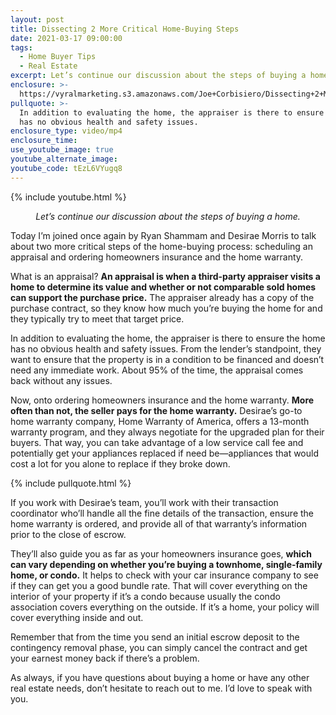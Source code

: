 ```yaml
---
layout: post
title: Dissecting 2 More Critical Home-Buying Steps
date: 2021-03-17 09:00:00
tags:
  - Home Buyer Tips
  - Real Estate
excerpt: Let’s continue our discussion about the steps of buying a home.
enclosure: >-
  https://vyralmarketing.s3.amazonaws.com/Joe+Corbisiero/Dissecting+2+More+Critical+Home-Buying+Steps.mp4
pullquote: >-
  In addition to evaluating the home, the appraiser is there to ensure the home
  has no obvious health and safety issues.
enclosure_type: video/mp4
enclosure_time:
use_youtube_image: true
youtube_alternate_image:
youtube_code: tEzL6VYugq8
---
```

{% include youtube.html %}

<p style="text-align: center;"><em>Let’s continue our discussion about the steps of buying a home.</em></p>

Today I’m joined once again by Ryan Shammam and Desirae Morris to talk about two more critical steps of the home-buying process: scheduling an appraisal and ordering homeowners insurance and the home warranty.&nbsp;

What is an appraisal? **An appraisal is when a third-party appraiser visits a home to determine its value and whether or not comparable sold homes can support the purchase price.** The appraiser already has a copy of the purchase contract, so they know how much you’re buying the home for and they typically try to meet that target price.&nbsp;

In addition to evaluating the home, the appraiser is there to ensure the home has no obvious health and safety issues. From the lender’s standpoint, they want to ensure that the property is in a condition to be financed and doesn’t need any immediate work. About 95% of the time, the appraisal comes back without any issues.&nbsp;

Now, onto ordering homeowners insurance and the home warranty. **More often than not, the seller pays for the home warranty.** Desirae’s go-to home warranty company, Home Warranty of America, offers a 13-month warranty program, and they always negotiate for the upgraded plan for their buyers. That way, you can take advantage of a low service call fee and potentially get your appliances replaced if need be—appliances that would cost a lot for you alone to replace if they broke down.

{% include pullquote.html %}

If you work with Desirae’s team, you’ll work with their transaction coordinator who’ll handle all the fine details of the transaction, ensure the home warranty is ordered, and provide all of that warranty’s information prior to the close of escrow.&nbsp;

They’ll also guide you as far as your homeowners insurance goes, **which can vary depending on whether you’re buying a townhome, single-family home, or condo.** It helps to check with your car insurance company to see if they can get you a good bundle rate. That will cover everything on the interior of your property if it’s a condo because usually the condo association covers everything on the outside. If it’s a home, your policy will cover everything inside and out.&nbsp;

Remember that from the time you send an initial escrow deposit to the contingency removal phase, you can simply cancel the contract and get your earnest money back if there’s a problem.&nbsp;

As always, if you have questions about buying a home or have any other real estate needs, don’t hesitate to reach out to me. I’d love to speak with you.
